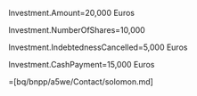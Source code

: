 Investment.Amount=20,000 Euros

Investment.NumberOfShares=10,000

Investment.IndebtednessCancelled=5,000 Euros

Investment.CashPayment=15,000 Euros

=[bq/bnpp/a5we/Contact/solomon.md]